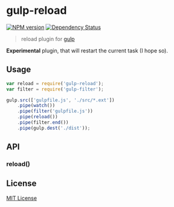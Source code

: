 # gulp-reload
[![NPM version][npm-image]][npm-url] [![Dependency Status][depstat-image]][depstat-url]
> reload plugin for [gulp](https://github.com/wearefractal/gulp)

__Experimental__ plugin, that will restart the current task (I hope so).

## Usage

```javascript
var reload = require('gulp-reload');
var filter = require('gulp-filter');

gulp.src(['gulpfile.js', './src/*.ext'])
	.pipe(watch())
	.pipe(filter('gulpfile.js'))
	.pipe(reload())
	.pipe(filter.end())
	.pipe(gulp.dest('./dist'));
```

## API

### reload()

## License

[MIT License](http://en.wikipedia.org/wiki/MIT_License)

[npm-url]: https://npmjs.org/package/gulp-reload
[npm-image]: https://badge.fury.io/js/gulp-reload.png

[depstat-url]: https://david-dm.org/floatdrop/gulp-reload
[depstat-image]: https://david-dm.org/floatdrop/gulp-reload.png
